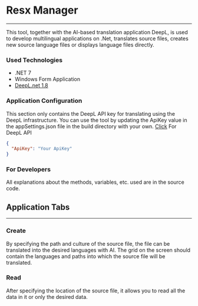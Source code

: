 # Resx Manager
---
This tool, together with the AI-based translation application DeepL, is used to develop multilingual applications on .Net, translates source files, creates new source language files or displays language files directly.

### Used Technologies
- .NET 7 
- Windows Form Application
- [DeepL.net 1.8](https://www.nuget.org/packages/DeepL.net/1.8.0)

### Application Configuration
This section only contains the DeepL API key for translating using the DeepL infrastructure. You can use the tool by updating the ApiKey value in the appSettings.json file in the build directory with your own. [Click](https://www.deepl.com/en/pro-api) For DeepL API
```json
{
  "ApiKey": "Your ApiKey"
}
```

### For Developers
All explanations about the methods, variables, etc. used are in the source code.

## Application Tabs
---
### Create
By specifying the path and culture of the source file, the file can be translated into the desired languages with AI. The grid on the screen should contain the languages and paths into which the source file will be translated.
### Read
After specifying the location of the source file, it allows you to read all the data in it or only the desired data.
